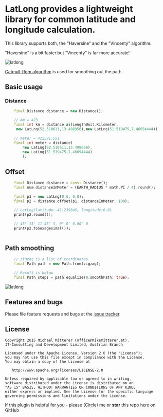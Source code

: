 # LatLong provides a lightweight library for common latitude and longitude calculation.

This library supports both, the "Haversine" and the "Vincenty" algorithm.

"Haversine" is a bit faster but "Vincenty" is far more accurate!
 
![latlong](https://github.com/MikeMitterer/dart-latlong/raw/master/doc/images/latlong.jpg) 

[Catmull-Rom algorithm](http://hawkesy.blogspot.co.at/2010/05/catmull-rom-spline-curve-implementation.html) is used for smoothing out the path.
 
## Basic usage 

### Distance
```dart
    final Distance distance = new Distance();
    
    // km = 423
    final int km = distance.as(LengthUnit.Kilometer,
     new LatLng(52.518611,13.408056),new LatLng(51.519475,7.46694444));
    
    // meter = 422591.551
    final int meter = distance(
        new LatLng(52.518611,13.408056),
        new LatLng(51.519475,7.46694444)
        );

```

## Offset
```dart
    final Distance distance = const Distance();
    final num distanceInMeter = (EARTH_RADIUS * math.PI / 4).round();
    
    final p1 = new LatLng(0.0, 0.0);
    final p2 = distance.offset(p1, distanceInMeter, 180);
    
    // LatLng(latitude:-45.219848, longitude:0.0)
    print(p2.round());
    
    // 45° 13' 11.45" S, 0° 0' 0.00" O
    print(p2.toSexagesimal());
            
```

## Path smoothing
```dart
    // zigzag is a list of coordinates
    final Path path = new Path.from(zigzag);
    
    // Result is below
    final Path steps = path.equalize(8,smoothPath: true);
```
![latlong](https://github.com/MikeMitterer/dart-latlong/raw/master/doc/images/smooth-path.jpg) 


## Features and bugs
Please file feature requests and bugs at the [issue tracker](https://github.com/MikeMitterer/dart-latlong/issues).

## License

    Copyright 2015 Michael Mitterer (office@mikemitterer.at),
    IT-Consulting and Development Limited, Austrian Branch

    Licensed under the Apache License, Version 2.0 (the "License");
    you may not use this file except in compliance with the License.
    You may obtain a copy of the License at

       http://www.apache.org/licenses/LICENSE-2.0

    Unless required by applicable law or agreed to in writing,
    software distributed under the License is distributed on an
    "AS IS" BASIS, WITHOUT WARRANTIES OR CONDITIONS OF ANY KIND,
    either express or implied. See the License for the specific language
    governing permissions and limitations under the License.


If this plugin is helpful for you - please [(Circle)](http://gplus.mikemitterer.at/) me
or **star** this repo here on GitHub
